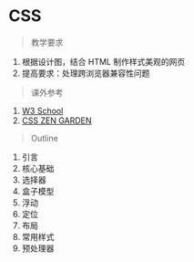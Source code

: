 # CSS

> 教学要求

1. 根据设计图，结合 HTML 制作样式美观的网页
2. 提高要求：处理跨浏览器兼容性问题

> 课外参考

1. [W3 School](http://www.w3schools.com/css/default.asp)
2. [CSS ZEN GARDEN](http://csszengarden.com/)

> Outline

1. 引言
2. 核心基础
3. 选择器
4. 盒子模型
5. 浮动
6. 定位
7. 布局
8. 常用样式
9. 预处理器